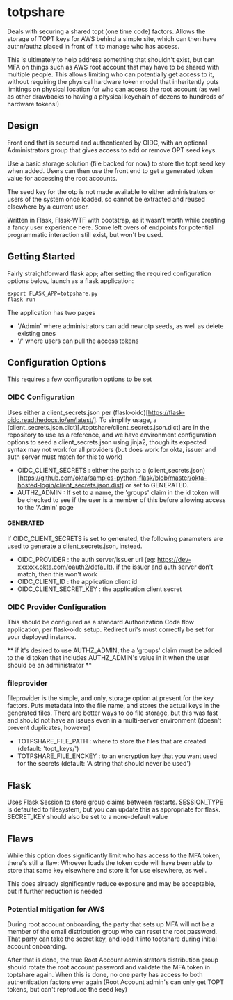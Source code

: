 # totpshare
Deals with securing a shared topt (one time code) factors. Allows the storage of TOPT keys for AWS behind a simple site, which can then have authn/authz placed in front of it to manage who has access.

This is ultimately to help address something that shouldn't exist, but can MFA on things such as AWS root account that may have to be shared with multiple people. This allows limiting who can potentially get access to it, without requiring the physical hardware token model that inheritently puts limitings on physical location for who can access the root account (as well as other drawbacks to having a physical keychain of dozens to hundreds of hardware tokens!)

## Design
Front end that is secured and authenticated by OIDC, with an optional Administrators group that gives access to add or remove OPT seed keys.

Use a basic storage solution (file backed for now) to store the topt seed key when added. Users can then use the front end to get a generated token value for accessing the root accounts.

The seed key for the otp is not made available to either administrators or users of the system once loaded, so cannot be extracted and reused elsewhere by a current user. 

Written in Flask, Flask-WTF with bootstrap, as it wasn't worth while creating a fancy user experience here. Some left overs of endpoints for potential programmatic interaction still exist, but won't be used. 

## Getting Started
Fairly straightforward flask app; after setting the required configuration options below, launch as a flask application:
```
export FLASK_APP=totpshare.py
flask run
```

The application has two pages 
- '/Admin' where administrators can add new otp seeds, as well as delete existing ones
- '/' where users can pull the access tokens

## Configuration Options
This requires a few configuration options to be set

### OIDC Configuration
Uses either a client_secrets.json per (flask-oidc)[https://flask-oidc.readthedocs.io/en/latest/]. To simplify usage, a (client_secrets.json.dict)[./toptshare/client_secrets.json.dict] are in the repository to use as a reference, and we have environment configuration options to seed a client_secrets.json using jinja2, though its expected syntax may not work for all providers (but does work for okta, issuer and auth server must match for this to work)

- OIDC_CLIENT_SECRETS : either the path to a (client_secrets.json)[https://github.com/okta/samples-python-flask/blob/master/okta-hosted-login/client_secrets.json.dist] or set to GENERATED.
- AUTHZ_ADMIN : If set to a name, the 'groups' claim in the id token will be checked to see if the user is a member of this before allowing access to the 'Admin' page

#### GENERATED
If OIDC_CLIENT_SECRETS is set to generated, the following parameters are used to generate a client_secrets.json, instead. 
- OIDC_PROVIDER : the auth server/issuer url (eg: https://dev-xxxxxx.okta.com/oauth2/default). if the issuer and auth server don't match, then this won't work
- OIDC_CLIENT_ID : the application client id
- OIDC_CLIENT_SECRET_KEY : the application client secret

### OIDC Provider Configuration
This should be configured as a standard Authorization Code flow application, per flask-oidc setup. Redirect uri's must correctly be set for your deployed instance. 

** if it's desired to use AUTHZ_ADMIN, the a 'groups' claim must be added to the id token that includes AUTHZ_ADMIN's value in it when the user should be an administrator **

### fileprovider
fileprovider is the simple, and only, storage option at present for the key factors. Puts metadata into the file name, and stores the actual keys in the generated files. There are better ways to do file storage, but this was fast and should not have an issues even in a multi-server environment (doesn't prevent duplicates, however)

- TOTPSHARE_FILE_PATH : where to store the files that are created (default: 'topt_keys/')
- TOTPSHARE_FILE_ENCKEY : to an encryption key that you want used for the secrets (default: 'A string that should never be used')

## Flask
Uses Flask Session to store group claims between restarts. SESSION_TYPE is defaulted to filesystem, but you can update this as appropriate for flask. SECRET_KEY should also be set to a none-default value

## Flaws
While this option does significantly limit who has access to the MFA token, there's still a flaw:
Whoever loads the token code will have been able to store that same key elsewhere and store it for use elsewhere, as well. 

This does already significantly reduce exposure and may be acceptable, but if further reduction is needed

### Potential mitigation for AWS
During root account onboarding, the party that sets up MFA will not be a member of the email distribution group who can reset the root password. That party can take the secret key, and load it into toptshare during initial account onboarding.

After that is done, the true Root Account administrators distribution group should rotate the root account password and validate the MFA token in toptshare again. When this is done, no one party has access to both authentication factors ever again (Root Account admin's can only get TOPT tokens, but can't reproduce the seed key)
